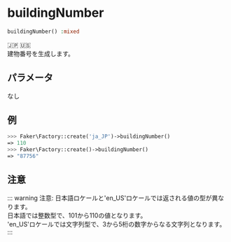 # buildingNumber
```php
buildingNumber() :mixed
```
:jp: :us:  
建物番号を生成します。  
  
## パラメータ
なし
  
## 例
```php
>>> Faker\Factory::create('ja_JP')->buildingNumber()
=> 110
>>> Faker\Factory::create()->buildingNumber()
=> "87756"
```

## 注意
::: warning 注意:
日本語ロケールと'en_US'ロケールでは返される値の型が異なります。  
日本語では整数型で、101から110の値となります。  
'en_US'ロケールでは文字列型で、3から5桁の数字からなる文字列となります。
:::
